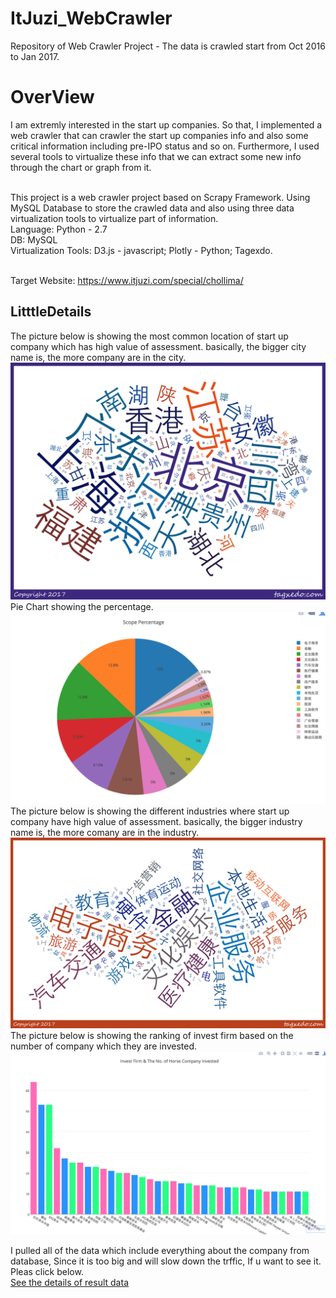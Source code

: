 # ItJuzi_WebCrawler
Repository of Web Crawler Project - The data is crawled start from Oct 2016 to Jan 2017.


<H1>OverView</H1>

I am extremly interested in the start up companies. So that, I implemented a web crawler that can crawler the start up companies info
and also some critical information including pre-IPO status and so on. Furthermore, I used several tools to virtualize these info that
we can extract some new info through the chart or graph from it.

<br>
This project is a web crawler project based on Scrapy Framework. 
Using MySQL Database to store the crawled data and also using three data virtualization tools to virtualize part of information.

</br>
Language: Python - 2.7</br>
DB: MySQL</br>
Virtualization Tools: D3.js - javascript; Plotly - Python; Tagexdo.

</br>Target Website: https://www.itjuzi.com/special/chollima/

<h2>LitttleDetails</h2>
The picture below is showing the most common location of start up company which has high value of assessment. 
basically, the bigger city name is, the more company are in the city.
<img src="https://github.com/HUAZHEYINy/ItJuzi_WebCrawler/blob/master/it_juzi/Result/Image/16MP_城市.png" alt="City">
Pie Chart showing the percentage.
<img src="https://github.com/HUAZHEYINy/ItJuzi_WebCrawler/blob/master/it_juzi/Result/Image/ScopePercentage.png" alt="CityPieChart">
<br>
The picture below is showing the different industries where start up company have high value of assessment.  
basically, the bigger industry name is, the more comany are in the industry.
<img src="https://github.com/HUAZHEYINy/ItJuzi_WebCrawler/blob/master/it_juzi/Result/Image/16MP_行业.png" alt="Industry">
<br>
The picture below is showing the ranking of invest firm based on the number of company which they are invested. 
<img src="https://github.com/HUAZHEYINy/ItJuzi_WebCrawler/blob/master/it_juzi/Result/Image/Invest_Firm.png" alt="InvestFirm">
<br>

I pulled all of the data which include everything about the company from database, Since it is too big and will slow down the trffic,
If u want to see it. Pleas click below.
<br>
<a href="https://github.com/HUAZHEYINy/ItJuzi_WebCrawler/blob/master/it_juzi/Result/Image/final_data.pdf">See the details of result data</a>

